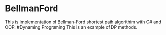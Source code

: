 # BellmanFord
This is implementation of Bellman-Ford shortest path algorithim with C# and OOP.
#Dynaming Programing
This is an example of DP methods.
